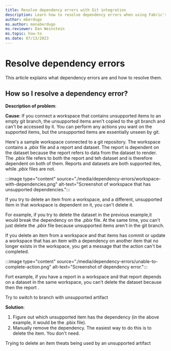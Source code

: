 ```yaml
---
title: Resolve dependency errors with Git integration
description: Learn how to resolve dependency errors when using Fabric's git integration tools.
author: mberdugo
ms.author: monaberdugo
ms.reviewer: Dan Weinstein
ms.topic: how-to
ms.date: 07/13/2023
---
```


# Resolve dependency errors

This article explains what dependency errors are and how to resolve them.

## How so I resolve a dependency error?

**Description of problem**:

**Cause**: If you connect a workspace that contains unsupported items to an empty git branch, the unsupported items aren't copied to the git branch and can't be accessed by it. You can perform any actions you want on the supported items, but the unsupported items are essentially unseen by git.

Here's a sample workspace connected to a git repository. The workspace contains a *.pbix* file and a report and dataset. The report is dependent on the dataset because the report refers to data from the dataset to render. The *.pbix* file refers to both the report and teh dataset and is therefore dependent on both of them. Reports and datasets are both supported ites, while *.pbix* files are not.

:::image type="content" source="./media/dependency-errors/workspace-with-dependencies.png" alt-text="Screenshot of workspace that has unsupported dependencies.":::

If you try to delete an item from a workspace, and a different, unsupported item in that workspace is dependent on it, you can't delete it.

For example, if you try to delete the dataset in the previous example,it would break the dependency on the *.pbix* file. At the same time, you can't just delete the *.pbix* file because unsupported items aren't in the git branch.

If you delete an item from a workspace and that items has commit or update a workspace that has an item with a dependency on another item that no longer exists in the workspace, you get a message that the action can't be completed.

:::image type="content" source="./media/dependency-errors/unable-to-complete-action.png" alt-text="Screenshot of dependency error.":::

Fort example, if you have a report in a workspace and that report depends on a dataset in the same workspace, you can't delete the dataset because then the report .

Try to switch to branch with unsupported artifact


**Solution**: 

1. Figure out which unsupported item has the dependency (in the above example, it would be the .pbix file).
1. Manually remove the dependency. The easiest way to do this is to delete the item. You don't need.

Trying to delete an item theats being used by an unsupported artifact 